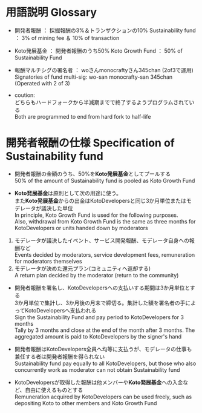 # 用語説明 Glossary

- 開発者報酬 ： 採掘報酬の3%＆トランザクションの10%
Sustainability fund ： 3% of mining fee ＆ 10% of transaction
- Koto発展基金 ： 開発者報酬のうち50%
Koto Growth Fund ： 50% of Sustainability Fund
- 報酬マルチシグの署名者 ： woさんmonocraftyさん345chan (2of3で運用)
Signatories of fund multi-sig: wo-san monocrafty-san 345chan (Operated with 2 of 3)

- coution:  
どちらもハードフォークから半減期までで終了するようプログラムされている  
Both are programmed to end from hard fork to half-life

# 開発者報酬の仕様 Specification of Sustainability fund

- 開発者報酬の金額のうち、50%を**Koto発展基金**としてプールする  
50% of the amount of Sustainability fund is pooled as Koto Growth Fund

- **Koto発展基金**は原則として次の用途に使う。  
また**Koto発展基金**からの出金はKotoDevelopersと同じ3か月単位またはモデレータが議決した単位  
In principle, Koto Growth Fund is used for the following purposes.  
Also, withdrawal from Koto Growth Fund is the same as three months for KotoDevelopers or units handed down by moderators  
 1. モデレータが議決したイベント、サービス開発報酬、モデレータ自身への報酬など  
Events decided by moderators, service development fees, remuneration for moderators   themselves  
 2. モデレータが決めた還元プラン(コミュニティへ返却する)  
A return plan decided by the moderator (return to the community)  

- 開発者報酬を署名し、KotoDevelopersへの支払いする期間は3か月単位とする  
3か月単位で集計し、3か月後の月末で締切る。集計した額を署名者の手によってKotoDevelopersへ支払われる  
Sign the Sustainability Fund and pay period to KotoDevelopers for 3 months  
Tally by 3 months and close at the end of the month after 3 months. The aggregated amount is paid to KotoDevelopers by the signer's hand  

-  開発者報酬はKotoDevelopers全員へ均等に支払うが、モデレータの仕事も兼任する者は開発者報酬を得られない  
Sustainability fund pay equally to all KotoDevelopers, but those who also concurrently work as moderator can not obtain Sustainability fund  

-  KotoDevelopersが取得した報酬は他メンバーや**Koto発展基金**への入金など、自由に使えるものとする  
Remuneration acquired by KotoDevelopers can be used freely, such as depositing Koto to other members and Koto Growth Fund  
